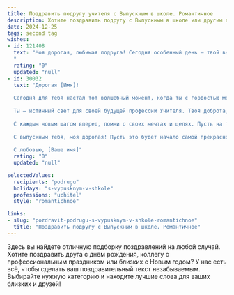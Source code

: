 ```yaml
---
title: Поздравить подругу учителя с Выпускным в школе. Романтичное
description: Хотите поздравить подругу с Выпускным в школе или другим праздником? Наш ИИ создаст незабываемое поздравление, а вы обязательно выделитесь среди других.  
date: 2024-12-25
tags: second tag
wishes:
- id: 121408
  text: "Моя дорогая, любимая подруга! Сегодня особенный день – твой выпускной, начало новой, яркой главы жизни!  Сердце переполняется гордостью за тебя, за твой путь, за твой выбор стать учителем – профессией,  где свет твоей души будет согревать юные сердца и вдохновлять юные умы. Пусть этот день станет символом исполнения всех твоих желаний, а  путь твой будет полон любви, радости и нескончаемого вдохновения!  Я бесконечно люблю тебя и горжусь тобой!
  "
  rating: "0"
  updated: "null"
- id: 30032
  text: "Дорогая [Имя]!
  
  Сегодня для тебя настал тот волшебный момент, когда ты с гордостью можешь сказать: «Я выпустилась!» Этот этап жизни завершен, и впереди множество новых дорог и возможностей.
  
  Ты – истинный свет для своей будущей профессии Учителя. Твоя доброта, терпение и страсть к знаниям сделают тебя невероятным наставником для будущих поколений. Пусть каждый урок, который ты проведешь, будет наполнен вдохновением, а каждый ученик, который станет частью твоей жизни, найдет в тебе верного друга и мудрого проводника.
  
  С каждым новым шагом вперед, помни о своих мечтах и целях. Пусть на твоем пути всегда будет много света и радости, а любовь и поддержка близких всегда согревают твое сердце.
  
  С выпускным тебя, моя дорогая! Пусть это будет начало самой прекрасной главы в твоей жизни!
  
  С любовью, [Ваше имя]"
  rating: "0"
  updated: "null"

selectedValues:
  recipients: "podrugu"
  holidays: "s-vypusknym-v-shkole"
  professions: "uchitel"
  style: "romantichnoe"

links:
- slug: "pozdravit-podrugu-s-vypusknym-v-shkole-romantichnoe"
  title: "Поздравить подругу с Выпускным в школе. Романтичное"
---
```


Здесь вы найдете отличную подборку поздравлений на любой случай.
Хотите поздравить друга с днём рождения, коллегу с профессиональным праздником или близких с Новым годом? У нас есть всё, чтобы сделать ваш поздравительный текст незабываемым. Выбирайте нужную категорию и находите лучшие слова для ваших близких и друзей!
